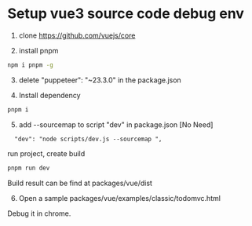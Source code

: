 # Setup vue3 source code debug env

1. clone https://github.com/vuejs/core

2. install pnpm 
```sh
npm i pnpm -g
```

3. delete "puppeteer": "~23.3.0" in the package.json

4. Install dependency
```sh
pnpm i
```

5. add --sourcemap to script "dev" in package.json [No Need]
```
  "dev": "node scripts/dev.js --sourcemap ",
```

run project, create build
```sh
pnpm run dev
```

Build result can be find at packages/vue/dist

6. Open a sample packages/vue/examples/classic/todomvc.html

Debug it in chrome.



